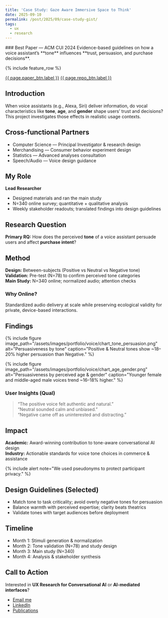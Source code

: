 ```yaml
---
title: 'Case Study: Gaze Aware Immersive Space to Think'
date: 2025-09-10
permalink: /post/2025/09/case-study-gist/
tags:
  - ux
  - research
---
```


<!-- Hero / Intro -->
<div class="notice--primary" markdown="1">
### Best Paper — ACM CUI 2024
Evidence-based guidelines on how a voice assistant’s **tone** influences **trust, persuasion, and purchase decisions**.
</div>

{% include feature_row %}

<!-- Quick Actions -->
<p>
  <a class="{{ page.paper_btn.class }}" href="{{ page.paper_btn.url }}" target="_blank" rel="noopener">{{ page.paper_btn.label }}</a>
  <a class="{{ page.repo_btn.class }}" href="{{ page.repo_btn.url }}" target="_blank" rel="noopener">{{ page.repo_btn.label }}</a>
</p>

## Introduction
When voice assistants (e.g., Alexa, Siri) deliver information, do vocal characteristics like **tone**, **age**, and **gender** shape users’ trust and decisions? This project investigates those effects in realistic usage contexts.

## Cross-functional Partners
- Computer Science — Principal Investigator & research design
- Merchandising — Consumer behavior experiment design
- Statistics — Advanced analyses consultation
- Speech/Audio — Voice design guidance

## My Role
**Lead Researcher**
- Designed materials and ran the main study
- N=340 online survey; quantitative + qualitative analysis
- Weekly stakeholder readouts; translated findings into design guidelines

## Research Question
**Primary RQ:** How does the perceived **tone** of a voice assistant persuade users and affect **purchase intent**?

## Method
**Design:** Between-subjects (Positive vs Neutral vs Negative tone)  
**Validation:** Pre-test (N=78) to confirm perceived tone categories  
**Main Study:** N=340 online; normalized audio; attention checks

### Why Online?
Standardized audio delivery at scale while preserving ecological validity for private, device-based interactions.

## Findings

<!-- If you have images/charts, use Minimal Mistakes figure helper -->
{% include figure
    image_path="/assets/images/portfolio/voice/chart_tone_persuasion.png"
    alt="Persuasiveness by tone"
    caption="Positive & Neutral tones show ~18–20% higher persuasion than Negative."
%}

{% include figure
    image_path="/assets/images/portfolio/voice/chart_age_gender.png"
    alt="Persuasiveness by perceived age & gender"
    caption="Younger female and middle-aged male voices trend ~16–18% higher."
%}

### User Insights (Qual)
> “The positive voice felt authentic and natural.”  
> “Neutral sounded calm and unbiased.”  
> “Negative came off as uninterested and distracting.”

## Impact
**Academic:** Award-winning contribution to tone-aware conversational AI design  
**Industry:** Actionable standards for voice tone choices in commerce & assistance

{% include alert note="We used pseudonyms to protect participant privacy." %}

## Design Guidelines (Selected)
- Match tone to task criticality; avoid overly negative tones for persuasion
- Balance warmth with perceived expertise; clarity beats theatrics
- Validate tones with target audiences before deployment

## Timeline
- Month 1: Stimuli generation & normalization
- Month 2: Tone validation (N=78) and study design
- Month 3: Main study (N=340)
- Month 4: Analysis & stakeholder synthesis

## Call to Action
Interested in **UX Research for Conversational AI** or **AI-mediated interfaces**?
- <a href="mailto:you@vt.edu">Email me</a>
- <a href="https://www.linkedin.com/in/yourprofile" target="_blank" rel="noopener">LinkedIn</a>
- <a href="/publications/" >Publications</a>

